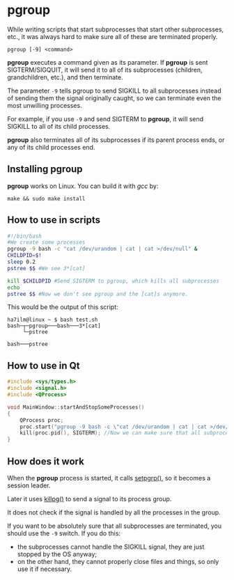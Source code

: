 pgroup
======

While writing scripts that start subprocesses that start other subprocesses, etc., it was always hard to make sure all of these are terminated properly. 

    pgroup [-9] <command>

**pgroup** executes a command given as its parameter. If **pgroup** is sent SIGTERM/SIGQUIT, it will send it to all of its subprocesses (children, grandchildren, etc.), and then terminate.

The parameter `-9` tells pgroup to send SIGKILL to all subprocesses instead of sending them the signal originally caught, so we can terminate even the most unwilling processes.

For example, if you use `-9` and send SIGTERM to **pgroup**, it will send SIGKILL to all of its child processes.

**pgroup** also terminates all of its subprocesses if its parent process ends, or any of its child processes end.

## Installing pgroup

**pgroup** works on Linux. You can build it with *gcc* by:

    make && sudo make install

## How to use in scripts

```bash
#!/bin/bash
#We create some processes
pgroup -9 bash -c "cat /dev/urandom | cat | cat >/dev/null" &
CHILDPID=$!
sleep 0.2
pstree $$ #We see 3*[cat]

kill $CHILDPID #Send SIGTERM to pgroup, which kills all subprocesses
echo
pstree $$ #Now we don't see pgroup and the [cat]s anymore.
```

This would be the output of this script:

    ha7ilm@linux ~ $ bash test.sh
    bash─┬─pgroup───bash───3*[cat]
         └─pstree
    
    bash───pstree

## How to use in Qt

```C++
#include <sys/types.h>
#include <signal.h>
#include <QProcess>

void MainWindow::startAndStopSomeProcesses()
{
	QProcess proc;
	proc.start("pgroup -9 bash -c \"cat /dev/urandom | cat | cat >/dev/null\"");
	kill(proc.pid(), SIGTERM); //Now we can make sure that all subprocesses were killed properly.
}
```

## How does it work

When the **pgroup** process is started, it calls <a href="http://www.unix.com/man-page/linux/3/setpgrp/">setpgrp()</a>, so it becomes a session leader. 

Later it uses <a href="http://www.unix.com/man-page/linux/3/killpg">killpg()</a> to send a signal to its process group.

It does not check if the signal is handled by all the processes in the group. 

If you want to be absolutely sure that all subprocesses are terminated, you should use the `-9` switch. If you do this:
* the subprocesses cannot handle the SIGKILL signal, they are just stopped by the OS anyway;
* on the other hand, they cannot properly close files and things, so only use it if necessary.

